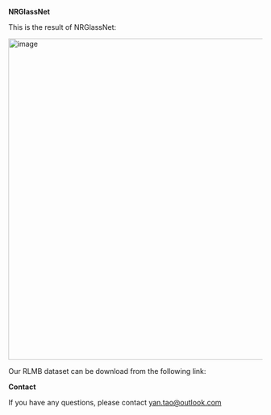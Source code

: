 **NRGlassNet** <br />

This is the result of NRGlassNet:

<img width="638" alt="image" src="https://github.com/YT3DVision/NRGlassNet/assets/93031356/def7751e-fb89-4ca5-98e2-2b2cce475cba">

Our RLMB dataset can be download from the following link:



**Contact** <br />

If you have any questions, please contact yan.tao@outlook.com

